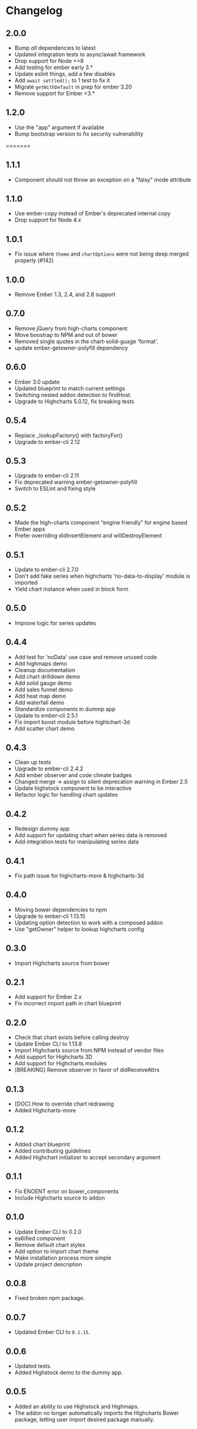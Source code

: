 # Changelog

## 2.0.0

- Bump _all_ dependencies to latest
- Updated integration tests to async/await framework
- Drop support for Node <=8
- Add testing for ember early 3.*
- Update eslint things, add a few disables
- Add `await settled();` to 1 test to fix it
- Migrate `getWithDefault` in prep for ember 3.20
- Remove support for Ember <3.*

## 1.2.0

- Use the "app" argument if available
- Bump bootstrap version to fix security vulnerability

=======

## 1.1.1

- Component should not throw an exception on a "falsy" mode attribute

## 1.1.0

- Use ember-copy instead of Ember's deprecated internal copy
- Drop support for Node 4.x

## 1.0.1

- Fix issue where `theme` and `chartOptions` were not being deep merged properly (#142)

## 1.0.0

- Remove Ember 1.3, 2.4, and 2.8 support

## 0.7.0

- Remove jQuery from high-charts component
- Move boostrap to NPM and out of bower
- Removed single quotes in the chart-solid-guage 'format'.
- update ember-getowner-polyfill dependency

## 0.6.0

- Ember 3.0 update
- Updated blueprint to match current settings
- Switching nested addon detection to findHost.
- Upgrade to Highcharts 5.0.12, fix breaking tests

## 0.5.4

- Replace _lookupFactory() with factoryFor()
- Upgrade to ember-cli 2.12

## 0.5.3

- Upgrade to ember-cli 2.11
- Fix deprecated warning ember-getowner-polyfill
- Switch to ESLint and fixing style

## 0.5.2

- Made the high-charts component “engine friendly” for engine based Ember apps
- Prefer overriding didInsertElement and willDestroyElement

## 0.5.1

- Update to ember-cli 2.7.0
- Don't add fake series when highcharts 'no-data-to-display' module is imported
- Yield chart instance when used in block form

## 0.5.0

- Improve logic for series updates

## 0.4.4

- Add test for 'noData' use case and remove unused code
- Add highmaps demo
- Cleanup documentation
- Add chart drilldown demo
- Add solid gauge demo
- Add sales funnel demo
- Add heat map demo
- Add waterfall demo
- Standardize components in dummp app
- Update to ember-cli 2.5.1
- Fix import boost module before hightchart-3d
- Add scatter chart demo

## 0.4.3

- Clean up tests
- Upgrade to ember-cli 2.4.2
- Add ember observer and code climate badges
- Changed merge -> assign to silent deprecation warning in Ember 2.5
- Update highstock component to be interactive
- Refactor logic for handling chart updates

## 0.4.2

- Redesign dummy app
- Add support for updating chart when series data is removed
- Add integration tests for manipulating series data

## 0.4.1

- Fix path issue for highcharts-more & highcharts-3d

## 0.4.0

- Moving bower dependencies to npm
- Upgrade to ember-cli 1.13.15
- Updating option detection to work with a composed addon
- Use "getOwner" helper to lookup highcharts config

## 0.3.0

- Import Highcharts source from bower

## 0.2.1

- Add support for Ember 2.x
- Fix incorrect import path in chart blueprint

## 0.2.0

- Check that chart exists before calling destroy
- Update Ember CLI to 1.13.8
- Import Highcharts source from NPM instead of vendor files
- Add support for Highcharts 3D
- Add support for Highcharts modules
- [BREAKING] Remove observer in favor of didReceiveAttrs

## 0.1.3

- [DOC] How to override chart redrawing
- Added Highcharts-more

## 0.1.2

- Added chart blueprint
- Added contributing guidelines
- Added Highchart initializer to accept secondary argument

## 0.1.1

- Fix ENOENT error on bower_components
- Include Highcharts source to addon

## 0.1.0

- Update Ember CLI to 0.2.0
- es6ified component
- Remove default chart styles
- Add option to import chart theme
- Make installation process more simple
- Update project description

## 0.0.8

- Fixed broken npm package.

## 0.0.7

- Updated Ember CLI to `0.1.15`.

## 0.0.6

- Updated tests.
- Added Highstock demo to the dummy app.

## 0.0.5

- Added an ability to use Highstock and Highmaps.
- The addon no longer automatically imports the Highcharts Bower package, letting user import desired package manually.
